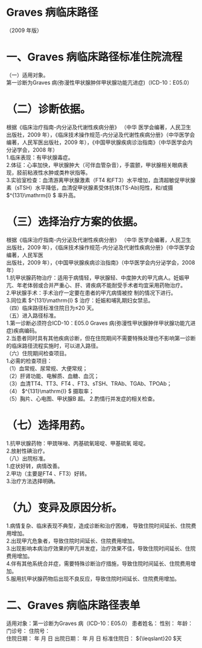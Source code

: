 # Graves 病临床路径  
（2009 年版）  
# 一、Graves 病临床路径标准住院流程  
（一）适用对象。  
第一诊断为Graves 病(弥漫性甲状腺肿伴甲状腺功能亢进症)（ICD-10：E05.0）  
# （二）诊断依据。  
根据《临床治疗指南-内分泌及代谢性疾病分册》 （中华 医学会编著，人民卫生出版社，2009 年），《临床技术操作规范-内分泌及代谢性疾病分册》（中华医学会编著，人民军医出版社，2009 年），《中国甲状腺疾病诊治指南》（中华医学会内分泌学会，2008 年）  
1.临床表现：有甲状腺毒症。  
2.体征：心率加快，甲状腺肿大（可伴血管杂音），手震颤，甲状腺相关眼病表现，胫前粘液性水肿或类杵状指等。  
3.实验室检查：血清游离甲状腺激素（FT4 和FT3）水平增加，血清超敏促甲状腺素（sTSH）水平降低，血清促甲状腺素受体抗体(TS-Ab)阳性，和/或摄 $^{131}\mathrm{I} $ 率升高。  
# （三）选择治疗方案的依据。  
根据《临床治疗指南-内分泌及代谢性疾病分册》 （中华 医学会编著，人民卫生出版社，2009 年），《临床技术操作规范-内分泌及代谢性疾病分册》（中华医学会编著，人民军医  
出版社，2009 年），《中国甲状腺疾病诊治指南》（中华医学会内分泌学会，2008 年）  
1.抗甲状腺药物治疗：适用于病情轻，甲状腺轻、中度肿大的甲亢病人。妊娠甲亢、年老体弱或合并严重心、肝、肾疾病不能耐受手术者均宜采用药物治疗。  
2.甲状腺手术：手术治疗一定要在患者的甲亢病情被控 制的情况下进行。  
3.同位素 $^{131}\mathrm{I} $  治疗：妊娠和哺乳期妇女禁忌。  
（四）临床路径标准住院日为≤20 天。  
（五）进入路径标准。  
1.第一诊断必须符合ICD-10：E05.0 Graves 病(弥漫性甲状腺肿伴甲状腺功能亢进症)疾病编码。  
2.当患者同时具有其他疾病诊断，但在住院期间不需要特殊处理也不影响第一诊断的临床路径流程实施时，可以进入路径。  
（六）住院期间检查项目。  
1.必需的检查项目：  
（1）血常规、尿常规、大便常规；  
（2）肝肾功能、电解质、血糖、血沉；  
（3）血清TT4、TT3、FT4 、FT3、sTSH、TRAb、TGAb、TPOAb；  
（4） $^{131}\mathrm{I} $ 摄取率；  
（5）胸片、心电图、甲状腺B 超。 2.酌情行并发症的相关检查。  
# （七）选择用药。  
1.抗甲状腺药物：甲巯咪唑、丙基硫氧嘧啶、甲基硫氧 嘧啶。  
2.放射性碘治疗。  
（八）出院标准。  
1.症状好转，病情改善。  
2.甲功（主要是FT4 、FT3）好转。  
3.治疗方法选择明确。  
# （九）变异及原因分析。  
1.病情复杂、临床表现不典型，造成诊断和治疗困难， 导致住院时间延长、住院费用增加。  
2.出现甲亢危象者，导致住院时间延长、住院费用增加。  
3.出现影响本病治疗效果的甲亢并发症，治疗效果不佳，导致住院时间延长、住院费用增加。  
4.伴有其他系统合并症，需要特殊诊断治疗措施，导致住院时间延长、住院费用增加。  
5.服用抗甲状腺药物后出现不良反应，导致住院时间延长、住院费用增加。  
# 二、Graves 病临床路径表单  
适用对象：第一诊断为Graves 病（ICD-10：E05.0） 患者姓名：         性别：    年龄：    门诊号：        住院号：  
住院日期：   年  月  日     出院日期：   年  月  日  标准住院日： ${\leqslant}20 $天  
